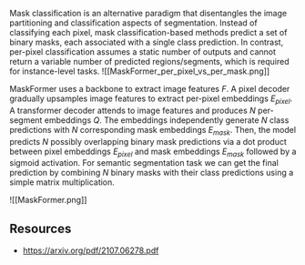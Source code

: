 
Mask classification is an alternative paradigm that disentangles the image partitioning and classification aspects of segmentation. Instead of classifying each pixel, mask classification-based methods predict a set of binary masks, each associated with a single class prediction. In contrast, per-pixel classification assumes a static number of outputs and cannot return a variable number of predicted regions/segments, which is required for instance-level tasks.
![[MaskFormer_per_pixel_vs_per_mask.png]]

MaskFormer uses a backbone to extract image features $F$. A pixel decoder gradually upsamples image features to extract per-pixel embeddings $E_{pixel}$. A transformer decoder attends to image features and produces $N$ per-segment embeddings $Q$. The embeddings independently
generate $N$ class predictions with $N$ corresponding mask embeddings $E_{mask}$. Then, the model predicts $N$ possibly overlapping binary mask predictions via a dot product between pixel embeddings $E_{pixel}$ and mask embeddings $E_{mask}$ followed by a sigmoid activation. For semantic segmentation task we can get the final prediction by combining $N$ binary masks with their class predictions using a simple matrix multiplication.

![[MaskFormer.png]]
## Resources
- https://arxiv.org/pdf/2107.06278.pdf